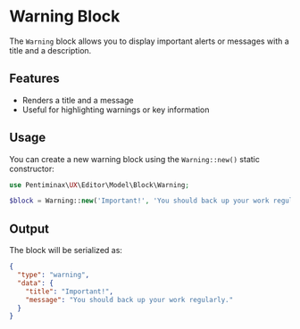 # Warning Block

The `Warning` block allows you to display important alerts or messages with a title and a description.

## Features

- Renders a title and a message
- Useful for highlighting warnings or key information

## Usage

You can create a new warning block using the `Warning::new()` static constructor:

```php
use Pentiminax\UX\Editor\Model\Block\Warning;

$block = Warning::new('Important!', 'You should back up your work regularly.');
```

## Output

The block will be serialized as:

```json
{
  "type": "warning",
  "data": {
    "title": "Important!",
    "message": "You should back up your work regularly."
  }
}
```

